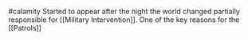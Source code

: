 #calamity 
Started to appear after the night the world changed partially responsible for [[Military Intervention]]. One of the key reasons for the [[Patrols]]

